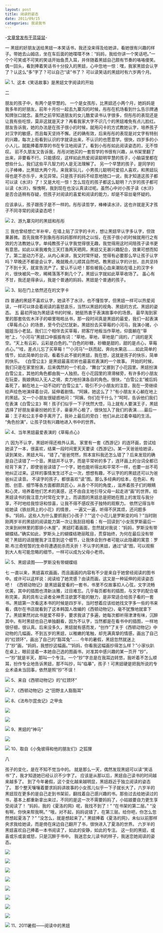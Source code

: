 ```yaml
---
layout: post
title: 阅读的姿态
date: 2011/09/15
categories: 我读我书
---
```


-[文章曾发布于蓝袋鼠](http://landaishu.hi2net.com/home/blog_read.asp?id=4175&blogid=100836)-



一
 黑妞的好朋友送给黑妞一本笑话书，我还没来得及给她讲，看她很有兴趣的样子。带她去山姆店，坐在车后面的她喋喋不休：“妈妈，我给你讲一个笑话吧。”一个个可笑或不可笑的笑话开始鱼贯入耳，并伴随着黑妞自己颇有节奏的咯咯傻笑。偶一回头，看到捧着笑话书十分投入的黑妞，心中忽地一惊：嘿，我家黑妞会认字了？认这么“多”字了？可以自己“读”书了？
 可以读笑话的黑妞时有六岁两个月。

![](http://img35.ddimg.cn/9/31/20094435-1_b.jpg)
1、这本《笑话故事》是黑妞文字阅读的开始

  二

 朋友的孩子中，有两个是早慧的。
 一个是女孩彤，比黑妞还小两个月，她妈妈是我多年的好朋友。前年十月份一起去九寨沟的时候，彤彤在机场看到什么告示牌通知牌张口就念。虽然之前早知道朋友的女儿酷爱读书认字很多，但彤彤的表现还是让我有些吃惊，莫非这就是天才？再看我家大字不识几个的黑妞难免有点儿脸红。朋友告诉我，她的办法是在孩子很小的时候，就用闪卡的方式教她认字，培养孩子对汉字的敏感，而且每天坚持不懈。还的确有效，后来彤彤的表现是对文字有特别的兴趣，每次上街看到认识的字就读出来，不认识的也愿意学。很快，四岁多的小小人儿，就能捧着厚厚的书在专注地阅读了。看到小彤彤如此阅读姿态的，无不惊叹。
 前不久朋友又告诉我，彤彤对她买的一套哲学的书很有兴趣，从书架里翻了出来，非要看不行。只能感叹，这样如此热爱阅读聪明早慧的孩子，小脑袋里都在想些什么，我们这些平凡智力的人是无法理解了。
 另一个早慧的孩子，是同学的儿子棒棒，比黑妞大两个月。来我家玩儿，小男孩儿聪明可爱招人喜欢，和黑妞玩得也是不亦乐乎，未见异常。只是孩子妈妈不经意地随口一说，我才知道这孩子都可以读《水浒》了！又是大吃一惊！怎么现在的孩子都这么聪明？六岁的孩子都可以读《水浒》，惭愧啊，我到现在也没认真读过呢。虽然心中对小孩子读《水浒》是否合适稍有存疑，但孩子对阅读的喜爱和阅读的能力，却是不容丝毫怀疑的。
 
 应该承认，孩子跟孩子是不一样的。彤彤读哲学，棒棒读水浒，这也许就是天才孩子不同寻常的阅读姿态吧！

![](/heiniuniu_uploads/upload20083/2009102964424372.jpg)
2、游九寨沟时的黑妞和彤彤

 三
 我也曾经想亡羊补牢，在墙上贴了汉字的卡片，想让黑妞早认字多认字，但效果甚微。首先我做不到象彤彤妈妈那样的持之以恒，在孩子很小的时候就用行之有效的方法教她认字。单纯教孩子认字我觉得很无趣，我觉得用这时间陪孩子读书更有意思。如此以来我难免三天打渔两天晒网，黑妞又无甚兴趣配合，效果可想而知了。第二是动力不足。从内心来讲，我又时常怀疑，觉得有必要那么早让孩子认字吗？早晚还不都是会认字，晚就晚点儿顺其自然吧。教黑妞认字的计划，总共坚持了不到十天，就宣告流产了。爱认不认吧！那些被我心血来潮贴在墙上的汉字卡片，很快被风一吹，稀稀落落不剩几个了。黑妞认字就如此草草收场了。
 虽心有不甘，我还是得承认，我是个普通的妈妈，黑妞是个普通的孩子。

![](/heiniuniu_uploads/upload20083/201191502017342.jpg)
3、贴在门上依然还在的文字卡

 四
 普通的黑妞不喜欢认字，她读不了水浒，也不懂哲学，但黑妞一样可以热爱阅读，一样可以体会着阅读的喜怒哀乐，当然以黑妞的视角、黑妞的方式、黑妞的姿态。
 五
 最初开始为黑妞读书的时候，她挺热衷于表演故事中的场景。
 最早淘到家里的那套佐佐木洋子的噼里啪啦丛书，那一段时间真是黑妞的最爱，我们一起表演《草莓点心》的场景，至今仍记忆犹新。黑妞扮去买草莓的小河马，我演小猪，小姐姐当小老鼠。我们三个相伴去买草莓，把客厅地板当作草地，仰面躺在“草地”上，“小河马”黑妞口中振振有词：“草地，草地，草地是广阔的，广阔的是天空。“天上有云彩，云彩是白色的。”“白色的砂糖，砂糖是甜的，甜的是点心，草莓点心。”“哇，差点儿忘了买草莓！”“小河马”一跃而起，奔向水果店…….如此简单的情节，如此简单的台词，看着乐此不彼的黑妞，我在想，这就是孩子的快乐，简单的快乐。 
 《白雪公主》是黑妞最喜欢听也最喜欢表演的一个故事。
 开始的时候，我们只是在家里扮演，后来偶然的一个机会，“舞台”又挪到了小花园里。黑妞扮演白雪公主，其他的角色都由我一人独担。在小花园里的滑滑梯旁，有许多的小朋友在玩耍，我娘俩如入无人之境，卖力地扮演各自的角色。很快，“白雪公主”被后妈毒死了，躺在地上一动不动的“白雪公主”，吸引不少小朋友的注意，我在一旁继续绘声绘色地演绎着台词，延伸着剧情。“阿姨，她这么了？”有小朋友关心躺在地上的黑妞。又一个小朋友很疑惑地问：“阿姨，你们在干什么？”呵呵，告诉他们我们在表演《白雪公主》啊！孩子们似乎一下子恍然大悟，马上就有人要演王子，黑妞选择了好朋友豪豪扮她的王子，豪豪开心极了，很快加入了我们的表演……最后一幕：王子和公主手牵手离开了。我补上最后的旁白：他们从此过着幸福的生活。
 “角色扮演”，让孩子饶有兴趣地进入书中的世界。

![](http://img39.ddimg.cn/94/5/8969989-1_l.jpg)
4、当年黑妞最爱表演的《草莓点心》

 六
 因为不认字，黑妞听得还格外认真。
 家里有一套《西游记》的连环画，尝试给她读了一本，很喜欢，结果一段时间里天天要读《西游记》。某一天爸爸给她读，读到某处，黑妞大叫，“错了。”爸爸愕然，照本宣科我还怎么错了？后来发现的确是自己读错了一个音。黑妞并不认字，而是平常听的多了，连环画上的台词全都已经背下来了，即使爸爸读错了一个字，她也能听得出和平常不一样，也要一丝不苟地纠正过来。这样的事情发生过不止一次，想想有趣，不认字的的黑妞还可以为爸爸纠正读音。
 不读字的孩子，都很喜欢“读”图。那么多经典的绘本，在色彩、构图、创意、细节等各方面都颇具匠心，从各个不同的角度，，滋养着孩子们的眼睛和心灵，培养着他们艺术的美感，还不由自主地引导父母一起走进“画”的世界。给黑妞读书的我注意力时常在文字上，而读图的黑妞总是把她在图上的发现与我分享，不时地给我惊讶和惊喜，让我不得不感叹孩子独特的观察力。
 依然记得当年给她读《铁丝网上的小花》的情景， 一遍又一遍，听得不厌其烦，还问题多多。“妈妈，这些人为什么要抓我们小孩子？”“这个小花儿是罗斯变的吗？”当时刚刚两岁半的黑妞的阅读能力第一次让我刮目相看：有一回读到“小女孩罗斯最后一次来到树林里的那排小木屋”，黑妞盯着画面，忽然就对我说：“妈妈，罗斯没有带蝴蝶结。”确实如此，罗斯头上的蝴蝶结艳丽眩目，贯穿始终，为何在最后没有带呢？黑妞的话提醒我才注意到这个细节，让我体会到作者可能以此隐藏的寓意：罗斯.布兰奇短暂的生命将遭遇扼杀而夭折！不认字的黑妞，通过“读”图，可以观察到大人有可能忽略的细节，一样可以成为父母小老师。

![](/heiniuniu_uploads/upload2007b/2007126105142578.jpg)
5、黑妞读图——罗斯没有带蝴蝶结

 七
 一直以来，黑妞喜欢画画，而且画画的内容有不少是来自于她曾经阅读的图书中。或许可以这样说：阅读给了她灵感？由读而画，这又是一种延伸的阅读姿态吧！
 《西顿动物记》是黑妞最爱看的一套书，书里不仅故事扣人心弦，文字流畅优美，其中的插图也清新淡雅，过目难忘。几乎每页都有的插图，与文字的配合堪称完美，真的具有让读者全神贯注欲罢不能的魅力，是非常适合给孩子看的一套书。黑妞第一次看这本书的时候是四岁半，当时想着应该给她找文字多一些的书来看，偶尔在书店就看到了这本韩国人改编的《西顿动物记》，毫不犹豫地就拿下了。黑妞果然对此书是爱不释手，要求我读了多遍，她每次都听得津津有味，沉醉其中。有时黑妞也自己单独翻看，因为不认字，当然都是在看书中的插图，一样地很仔细，很认真。后来没多久，黑妞就有感而发，“创作”了关于《西顿动物记》中动物的几幅画，不到五岁的黑妞，以稚嫩的笔触，却充满真挚的情感，画出了自己的“红颈环”，画出了自己的“豁耳兔”......
 今年的暑假，黑妞忽然就迷上了“抄”画，“妈妈，我想抄这幅画。”“妈妈，你看我这幅画抄得怎么样？”小家伙趴在桌上，眼前竖着一本她自己选的图画书，对准其中感兴趣的某一页开 “抄”，一“抄”就是半天，那叫一个专注。一个“抄”字总是在我耳边转悠，我听着不怎么顺耳，扮作专业地告诉黑妞，那不叫抄，叫“临摹”，孩子！可黑妞硬是把我所说的专业术语未当回事，依然是照“抄”不误！

![](/heiniuniu_uploads/upload20083/201191515643744.jpg)
5、来自《西顿动物记》的“红颈环”

![](/heiniuniu_uploads/upload20083/20119152032870.jpg)
7、《西顿动物记》之“田野主人豁豁耳”

![](/heiniuniu_uploads/upload20083/201191515555100.jpg)
8、《法布尔昆虫记》之甲虫

![](/heiniuniu_uploads/upload20083/201191533759400.jpg)

![](/heiniuniu_uploads/upload20083/201191533652547.jpg)

![](/heiniuniu_uploads/upload20083/201191522430596.jpg)
9、黑妞的“神马”

![](/heiniuniu_uploads/upload20083/201191533844911.jpg)

![](/heiniuniu_uploads/upload20083/201191522524738.jpg)
10、取自《小兔彼得和他的朋友们》之狐狸

八

 孩子的变化，是在不知不觉当中的。
 就是那么一天，偶然发现黑妞可以读“笑话书”了，我才知道她已经认识不少字了。
 应该是从那以后，黑妞自己读书的时间越来越多了。
 到了今年暑假，这个变化越来越明显，黑妞趋近于独立阅读的姿态了。
 那个整天嚷嚷着要求妈妈讲故事的小女孩儿似乎一下子就长大了，六岁半的黑妞现在更多的是自己走到书架前，翻找着自己感兴趣的书。那些过去给她读过的书，基本上都重新拿出来过，不同的是这一次不需要妈妈了，小姑娘要自力更生享受阅读了！
 “妈妈，我的《夏洛的网》呢，我找不到了！”
“在书架的第二层。”
 “没有啊，你快来帮我啊。”
“哦，对不起，妈妈说错了，在第三层。给你吧，你怎么忽然想起夏洛了？”
“没怎么，就是想起来了。”
 黑妞捧着《夏洛的网》，未似以前那样央求我给她读，而是倚在床边自己翻开了书，很快进入了夏洛的世界。
 六岁半的黑妞喜欢自己捧着一本书阅读了，如此的安静，如此的专注。
 这一刻的黑妞，或喜或乐或哀或怒，只是沉醉于书中。
 我迷恋女儿读书的样子，我迷恋她阅读的姿态。

![](/heiniuniu_uploads/upload20083/20119154506234.jpg)

![](/heiniuniu_uploads/upload20083/201191545047161.jpg)

![](/heiniuniu_uploads/upload20083/201191545158298.jpg)

![](/heiniuniu_uploads/upload20083/201191545239624.jpg)

![](/heiniuniu_uploads/upload20083/201191545326151.jpg)

![](/heiniuniu_uploads/upload20083/20119154549317.jpg)

![](/heiniuniu_uploads/upload20083/201191545436346.jpg)

![](/heiniuniu_uploads/upload20083/201191545544592.jpg)

![](/heiniuniu_uploads/upload20083/201191545610708.jpg)
11、2011暑假——阅读中的黑妞